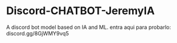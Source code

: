 # Discord-CHATBOT-JeremyIA
A discord bot model based on IA and ML.
entra aqui para probarlo: discord.gg/8GjWMY9vq5
